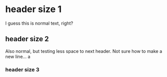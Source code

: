 # header size 1
I guess this is normal text, right?

## header size 2
Also normal, but testing less space to next header. Not sure how to make a new line...
a
### header size 3
